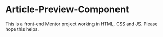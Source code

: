 # Article-Preview-Component
This is a front-end Mentor project working in HTML, CSS and JS. Please hope this helps.
